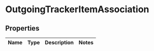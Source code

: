 

# OutgoingTrackerItemAssociation

## Properties

Name | Type | Description | Notes
------------ | ------------- | ------------- | -------------



